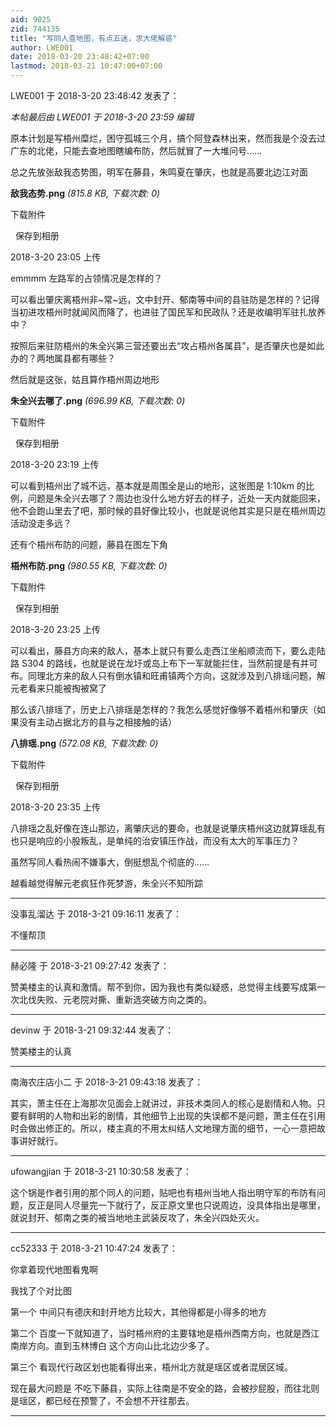 ```yaml
---
aid: 9025
zid: 744135
title: "写同人查地图，有点五迷，求大佬解惑"
author: LWE001
date: 2018-03-20 23:48:42+07:00
lastmod: 2018-03-21 10:47:00+07:00
---
```


LWE001 于 2018-3-20 23:48:42 发表了：

_本帖最后由 LWE001 于 2018-3-20 23:59 编辑_

原本计划是写梧州糜烂，困守孤城三个月，搞个阿登森林出来，然而我是个没去过广东的北佬，只能去查地图瞎编布防，然后就冒了一大堆问号……

总之先放张敌我态势图，明军在藤县，朱鸣夏在肇庆，也就是高要北边江对面

**敌我态势.png** _(815.8 KB, 下载次数: 0)_

下载附件

&nbsp;
保存到相册

2018-3-20 23:05 上传

emmmm 左路军的占领情况是怎样的？

可以看出肇庆离梧州非~常~远，文中封开、郁南等中间的县驻防是怎样的？记得当初进攻梧州时就闻风而降了，也进驻了国民军和民政队？还是收编明军驻扎放养中？

按照后来驻防梧州的朱全兴第三营还要出去“攻占梧州各属县”，是否肇庆也是如此办的？两地属县都有哪些？

然后就是这张，姑且算作梧州周边地形

**朱全兴去哪了.png** _(696.99 KB, 下载次数: 0)_

下载附件

&nbsp;
保存到相册

2018-3-20 23:19 上传

可以看到梧州出了城不远，基本就是周围全是山的地形，这张图是 1:10km 的比例，问题是朱全兴去哪了？周边也没什么地方好去的样子，近处一天内就能回来，他不会跑山里去了吧，那时候的县好像比较小，也就是说他其实是只是在梧州周边活动没走多远？

还有个梧州布防的问题，藤县在图左下角

**梧州布防.png** _(980.55 KB, 下载次数: 0)_

下载附件

&nbsp;
保存到相册

2018-3-20 23:25 上传

可以看出，藤县方向来的敌人，基本上就只有要么走西江坐船顺流而下，要么走陆路 S304 的路线，也就是说在龙圩或岛上布下一军就能拦住，当然前提是有并可布。同理北方来的敌人只有倒水镇和旺甫镇两个方向，这就涉及到八排瑶问题，解元老看来只能被掏被窝了

那么该八排瑶了，历史上八排瑶是怎样的？我怎么感觉好像够不着梧州和肇庆（如果没有主动占据北方的县与之相接触的话）

**八排瑶.png** _(572.08 KB, 下载次数: 0)_

下载附件

&nbsp;
保存到相册

2018-3-20 23:35 上传

八排瑶之乱好像在连山那边，离肇庆远的要命，也就是说肇庆梧州这边就算瑶乱有也只是响应的小股叛乱，是单纯的治安镇压作战，而没有太大的军事压力？

虽然写同人看热闹不嫌事大，倒挺想乱个彻底的……

越看越觉得解元老疯狂作死梦游，朱全兴不知所踪

---

没事乱溜达 于 2018-3-21 09:16:11 发表了：

不懂帮顶

---

赫必隆 于 2018-3-21 09:27:42 发表了：

赞美楼主的认真和激情。帮不到你，因为我也有类似疑惑，总觉得主线要写成第一次北伐失败、元老院对撕、重新选突破方向之类的。

---

devinw 于 2018-3-21 09:32:44 发表了：

赞美楼主的认真

---

南海农庄店小二 于 2018-3-21 09:43:18 发表了：

其实，萧主任在上海那次见面会上就讲过，非技术类同人的核心是剧情和人物。只要有鲜明的人物和出彩的剧情，其他细节上出现的失误都不是问题，萧主任在引用时会做出修正的。所以，楼主真的不用太纠结人文地理方面的细节，一心一意把故事讲好就行。

---

ufowangjian 于 2018-3-21 10:30:58 发表了：

这个锅是作者引用的那个同人的问题，贴吧也有梧州当地人指出明守军的布防有问题，反正是同人尽量完一下就行了，反正原文里也只说周边，没具体指出是哪里，就说封开、郁南之类的被当地地主武装反攻了，朱全兴四处灭火。

---

cc52333 于 2018-3-21 10:47:24 发表了：

你拿着现代地图看鬼啊

我找了个对比图

第一个 中间只有德庆和封开地方比较大，其他得都是小得多的地方

第二个 百度一下就知道了，当时梧州府的主要辖地是梧州西南方向，也就是西江南岸方向。直到玉林博白 这个方向山比北边少多了。

第三个 看现代行政区划也能看得出来，梧州北方就是瑶区或者混居区域。

现在最大问题是 不吃下藤县，实际上往南是不安全的路，会被抄屁股，而往北则是瑶区，都已经在预警了，不会想不开往那去。

---
